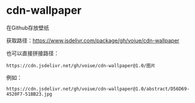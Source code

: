 # cdn-wallpaper
在Github存放壁纸

获取路径：https://www.jsdelivr.com/package/gh/voiue/cdn-wallpaper

也可以直接拼接路径：

```
https://cdn.jsdelivr.net/gh/voiue/cdn-wallpaper@1.0/图片
```

例如：

```
https://cdn.jsdelivr.net/gh/voiue/cdn-wallpaper@1.0/abstract/D56D69-4520F7-51BB23.jpg
```


